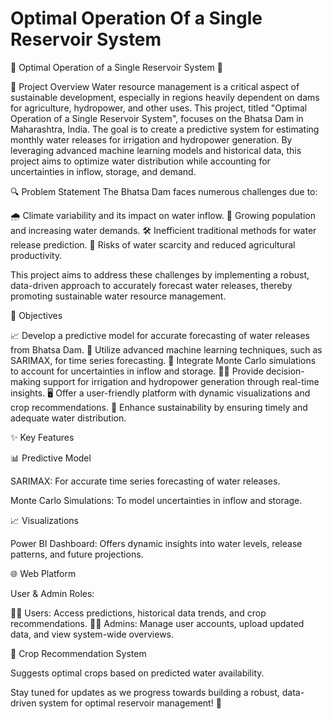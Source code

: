 # Optimal Operation Of a Single Reservoir System
🌊 Optimal Operation of a Single Reservoir System 🌾

🚀 Project Overview
Water resource management is a critical aspect of sustainable development, especially in regions heavily dependent on dams for agriculture, hydropower, and other uses. This project, titled "Optimal Operation of a Single Reservoir System", focuses on the Bhatsa Dam in Maharashtra, India. The goal is to create a predictive system for estimating monthly water releases for irrigation and hydropower generation. By leveraging advanced machine learning models and historical data, this project aims to optimize water distribution while accounting for uncertainties in inflow, storage, and demand.

🔍 Problem Statement
The Bhatsa Dam faces numerous challenges due to:

🌧️ Climate variability and its impact on water inflow.
👥 Growing population and increasing water demands.
🛠️ Inefficient traditional methods for water release prediction.
🚱 Risks of water scarcity and reduced agricultural productivity.

This project aims to address these challenges by implementing a robust, data-driven approach to accurately forecast water releases, thereby promoting sustainable water resource management.

🎯 Objectives

📈 Develop a predictive model for accurate forecasting of water releases from Bhatsa Dam.
🤖 Utilize advanced machine learning techniques, such as SARIMAX, for time series forecasting.
🔄 Integrate Monte Carlo simulations to account for uncertainties in inflow and storage.
🧑‍💻 Provide decision-making support for irrigation and hydropower generation through real-time insights.
🖥️ Offer a user-friendly platform with dynamic visualizations and crop recommendations.
🌱 Enhance sustainability by ensuring timely and adequate water distribution.

✨ Key Features

📊 Predictive Model

SARIMAX: For accurate time series forecasting of water releases.

Monte Carlo Simulations: To model uncertainties in inflow and storage.

📈 Visualizations

Power BI Dashboard: Offers dynamic insights into water levels, release patterns, and future projections.

🌐 Web Platform

User & Admin Roles:

👩‍🌾 Users: Access predictions, historical data trends, and crop recommendations.
👩‍💼 Admins: Manage user accounts, upload updated data, and view system-wide overviews.

🌾 Crop Recommendation System

Suggests optimal crops based on predicted water availability.

Stay tuned for updates as we progress towards building a robust, data-driven system for optimal reservoir management! 🌟
